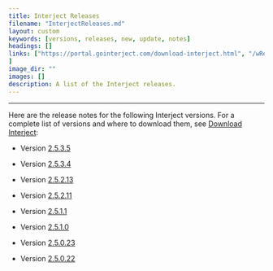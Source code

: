 ```yaml
---
title: Interject Releases
filename: "InterjectReleases.md"
layout: custom
keywords: [versions, releases, new, update, notes]
headings: []
links: ["https://portal.gointerject.com/download-interject.html", "/wReleaseNotes/2024-12_ReleaseNotes.html", "/wReleaseNotes/2024-11_ReleaseNotes.html", "/wReleaseNotes/2024-08_ReleaseNotes.html", "/wReleaseNotes/2024-06_ReleaseNotes.html", "/wReleaseNotes/2024-03_ReleaseNotes.html", "/wReleaseNotes/2023-12_ReleaseNotes.html", "/wReleaseNotes/2023-10_ReleaseNotes.html"
]
image_dir: ""
images: []
description: A list of the Interject releases.
---
```

* * *

Here are the release notes for the following Interject versions. For a complete list of versions and where to download them, see [Download Interject](https://portal.gointerject.com/download-interject.html):

* Version [2.5.3.5](/wReleaseNotes/2025-01_ReleaseNotes.html)

* Version [2.5.3.4](/wReleaseNotes/2024-12_ReleaseNotes.html)

* Version [2.5.2.13](/wReleaseNotes/2024-11_ReleaseNotes.html)

* Version [2.5.2.11](/wReleaseNotes/2024-08_ReleaseNotes.html)

* Version [2.5.1.1](/wReleaseNotes/2024-06_ReleaseNotes.html)

* Version [2.5.1.0](/wReleaseNotes/2024-03_ReleaseNotes.html)

* Version [2.5.0.23](/wReleaseNotes/2023-12_ReleaseNotes.html)

* Version [2.5.0.22](/wReleaseNotes/2023-10_ReleaseNotes.html)
